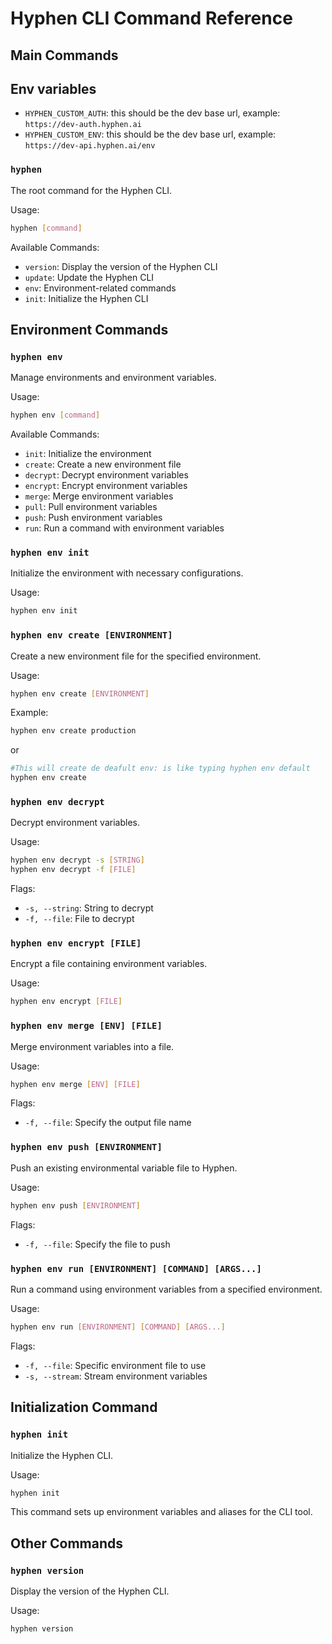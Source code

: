 # Hyphen CLI Command Reference

## Main Commands

## Env variables
- `HYPHEN_CUSTOM_AUTH`: this should be the dev base url, example: `https://dev-auth.hyphen.ai`
- `HYPHEN_CUSTOM_ENV`: this should be the dev base url, example: `https://dev-api.hyphen.ai/env`


### `hyphen`

The root command for the Hyphen CLI.

Usage:
```bash
hyphen [command]
```

Available Commands:
- `version`: Display the version of the Hyphen CLI
- `update`: Update the Hyphen CLI
- `env`: Environment-related commands
- `init`: Initialize the Hyphen CLI

## Environment Commands

### `hyphen env`

Manage environments and environment variables.

Usage:
```bash
hyphen env [command]
```


Available Commands:
- `init`: Initialize the environment
- `create`: Create a new environment file
- `decrypt`: Decrypt environment variables
- `encrypt`: Encrypt environment variables
- `merge`: Merge environment variables
- `pull`: Pull environment variables
- `push`: Push environment variables
- `run`: Run a command with environment variables

### `hyphen env init`

Initialize the environment with necessary configurations.

Usage:
```bash
hyphen env init
```


### `hyphen env create [ENVIRONMENT]`

Create a new environment file for the specified environment.

Usage:
```bash
hyphen env create [ENVIRONMENT]
```
Example:
```bash
hyphen env create production
```
or 
```bash
#This will create de deafult env: is like typing hyphen env default 
hyphen env create 
```

### `hyphen env decrypt`

Decrypt environment variables.

Usage:
```bash
hyphen env decrypt -s [STRING]
hyphen env decrypt -f [FILE]
```
Flags:
- `-s, --string`: String to decrypt
- `-f, --file`: File to decrypt

### `hyphen env encrypt [FILE]`

Encrypt a file containing environment variables.

Usage:
```bash
hyphen env encrypt [FILE]
```


### `hyphen env merge [ENV] [FILE]`

Merge environment variables into a file.

Usage:
```bash
hyphen env merge [ENV] [FILE]
```

Flags:
- `-f, --file`: Specify the output file name

### `hyphen env push [ENVIRONMENT]`

Push an existing environmental variable file to Hyphen.

Usage:
```bash
hyphen env push [ENVIRONMENT]
```
Flags:
- `-f, --file`: Specify the file to push

### `hyphen env run [ENVIRONMENT] [COMMAND] [ARGS...]`

Run a command using environment variables from a specified environment.

Usage:
```bash
hyphen env run [ENVIRONMENT] [COMMAND] [ARGS...]
```
Flags:
- `-f, --file`: Specific environment file to use
- `-s, --stream`: Stream environment variables

## Initialization Command

### `hyphen init`

Initialize the Hyphen CLI.

Usage:
```bash
hyphen init
```

This command sets up environment variables and aliases for the CLI tool.

## Other Commands

### `hyphen version`

Display the version of the Hyphen CLI.

Usage:
```bash
hyphen version
```

